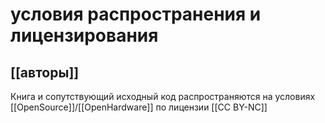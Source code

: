 # условия распространения и лицензирования

## [[авторы]]

Книга и сопутствующий исходный код распространяются на условиях [[OpenSource]]/[[OpenHardware]] по лицензии [[CC BY-NC]]